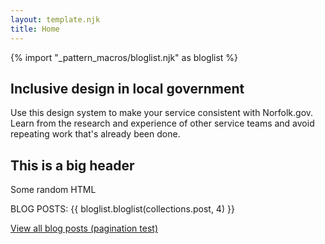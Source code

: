 ```yaml
---
layout: template.njk
title: Home
---
```


{% import "_pattern_macros/bloglist.njk" as bloglist %}

<section class="section_stage_theme">
  <div class="container">
    <h1>Inclusive design in local government</h1>
    <p class="lead col-12 col-lg-8">Use this design system to make your service consistent with Norfolk.gov. Learn from the research and experience of other service teams and avoid repeating work that's already been done.</p>
  </div>
</section>

<section class="section_light_theme">
  <div class="container">
    <h2>This is a big header</h2>
    <p>Some random HTML</p>
    BLOG POSTS:
    {{ bloglist.bloglist(collections.post, 4) }}
  </div>
</section>

<a href="{{ 'blogs/blog-posts' | url }}">View all blog posts (pagination test)</a>
